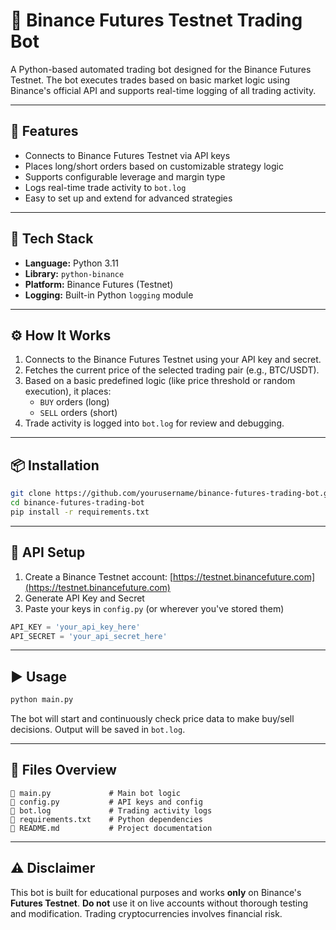 # 🧠 Binance Futures Testnet Trading Bot

A Python-based automated trading bot designed for the Binance Futures Testnet. The bot executes trades based on basic market logic using Binance's official API and supports real-time logging of all trading activity.

---

## 🚀 Features

- Connects to Binance Futures Testnet via API keys
- Places long/short orders based on customizable strategy logic
- Supports configurable leverage and margin type
- Logs real-time trade activity to `bot.log`
- Easy to set up and extend for advanced strategies

---

## 💠 Tech Stack

- **Language:** Python 3.11
- **Library:** `python-binance`
- **Platform:** Binance Futures (Testnet)
- **Logging:** Built-in Python `logging` module

---

## ⚙️ How It Works

1. Connects to the Binance Futures Testnet using your API key and secret.
2. Fetches the current price of the selected trading pair (e.g., BTC/USDT).
3. Based on a basic predefined logic (like price threshold or random execution), it places:
   - `BUY` orders (long)
   - `SELL` orders (short)
4. Trade activity is logged into `bot.log` for review and debugging.

---

## 📦 Installation

```bash
git clone https://github.com/yourusername/binance-futures-trading-bot.git
cd binance-futures-trading-bot
pip install -r requirements.txt
```

---

## 🔑 API Setup

1. Create a Binance Testnet account: [https://testnet.binancefuture.com](https://testnet.binancefuture.com)
2. Generate API Key and Secret
3. Paste your keys in `config.py` (or wherever you've stored them)

```python
API_KEY = 'your_api_key_here'
API_SECRET = 'your_api_secret_here'
```

---

## ▶️ Usage

```bash
python main.py
```

The bot will start and continuously check price data to make buy/sell decisions. Output will be saved in `bot.log`.

---

## 📁 Files Overview

```
🔽 main.py             # Main bot logic
🔽 config.py           # API keys and config
🔽 bot.log             # Trading activity logs
🔽 requirements.txt    # Python dependencies
🔽 README.md           # Project documentation
```

---

## ⚠️ Disclaimer

This bot is built for educational purposes and works **only** on Binance's **Futures Testnet**. **Do not** use it on live accounts without thorough testing and modification. Trading cryptocurrencies involves financial risk.


